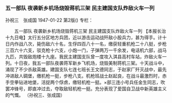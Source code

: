 ### 五一部队  夜袭新乡机场烧毁蒋机三架  民主建国支队炸敌火车一列
孙祝三　张成国
1947-01-22
第2版()
专栏：

　　五一部队
    夜袭新乡机场烧毁蒋机三架
    民主建国支队炸敌火车一列
    【本报长治十九日电】太行五分区地方兵团，近以游击运动战歼敌小股兵力，甚为得手。计十日内作战八次，毙伤敌六十名，生俘四百八十一名，缴获轻重机枪二十八挺，步枪三百六十六支，驳克枪十六支，小炮一门，子弹两万一千余发，电话机六部，战马九匹，共毁敌炮楼十九座。我民主建国支队曾一度攻入淇县高村车站，炸敌火车一列。十日夜，我五一部队夜袭蒋军新乡飞机场，烧毁美制蒋机三架。十天战斗中，涌现了不少杀敌英雄。建国支队七连七班长王文德同志，于赵家厂歼灭战中，最先冲进敌人碉堡，缴机枪一挺，步枪八支。机枪班战士赵起良，在战斗最激烈时，赤手空拳钻进地堡，活捉两个俘虏，缴轻机枪一挺。×部三连小号兵任金生同志，吹罢冲锋号，即直冲过去，夺取敌轻机枪一挺。充分表现了爱国自卫战中新英雄主义的气慨。
        （孙祝三、张成国）
